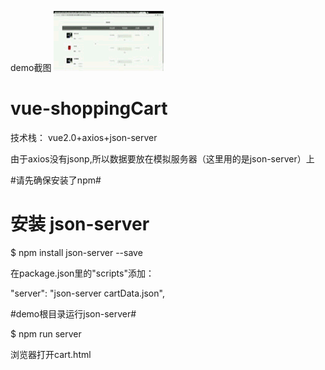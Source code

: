 demo截图
![image](https://github.com/gyjian/vue-shoppingCart/blob/master/static/img/cart.html%20-%20Google%20Chrome%202018_2_25%2016_18_08.gif)
# vue-shoppingCart
技术栈： vue2.0+axios+json-server

由于axios没有jsonp,所以数据要放在模拟服务器（这里用的是json-server）上

#请先确保安装了npm#

# 安装 json-server

$ npm install json-server  --save

在package.json里的"scripts"添加：

"server": "json-server cartData.json",

#demo根目录运行json-server#

$ npm run server

浏览器打开cart.html
